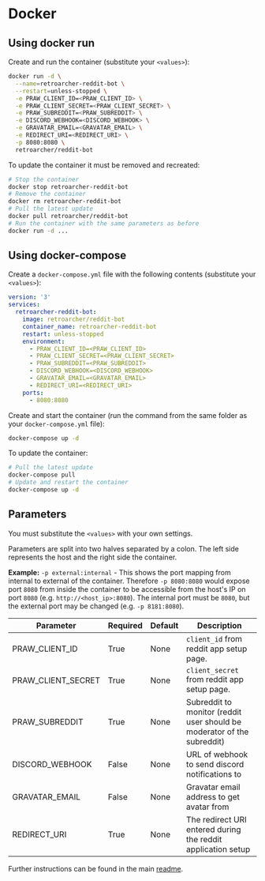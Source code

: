 # Docker

## Using docker run
Create and run the container (substitute your `<values>`):

```bash
docker run -d \
  --name=retroarcher-reddit-bot \
  --restart=unless-stopped \
  -e PRAW_CLIENT_ID=<PRAW_CLIENT_ID> \
  -e PRAW_CLIENT_SECRET=<PRAW_CLIENT_SECRET> \
  -e PRAW_SUBREDDIT=<PRAW_SUBREDDIT> \
  -e DISCORD_WEBHOOK=<DISCORD_WEBHOOK> \
  -e GRAVATAR_EMAIL=<GRAVATAR_EMAIL> \
  -e REDIRECT_URI=<REDIRECT_URI> \
  -p 8080:8080 \
  retroarcher/reddit-bot
```

To update the container it must be removed and recreated:

```bash
# Stop the container
docker stop retroarcher-reddit-bot
# Remove the container
docker rm retroarcher-reddit-bot
# Pull the latest update
docker pull retroarcher/reddit-bot
# Run the container with the same parameters as before
docker run -d ...
```

## Using docker-compose

Create a `docker-compose.yml` file with the following contents (substitute your `<values>`):

```yaml
version: '3'
services:
  retroarcher-reddit-bot:
    image: retroarcher/reddit-bot
    container_name: retroarcher-reddit-bot
    restart: unless-stopped
    environment:
      - PRAW_CLIENT_ID=<PRAW_CLIENT_ID>
      - PRAW_CLIENT_SECRET=<PRAW_CLIENT_SECRET>
      - PRAW_SUBREDDIT=<PRAW_SUBREDDIT>
      - DISCORD_WEBHOOK=<DISCORD_WEBHOOK>
      - GRAVATAR_EMAIL=<GRAVATAR_EMAIL>
      - REDIRECT_URI=<REDIRECT_URI>
    ports:
      - 8080:8080
```

Create and start the container (run the command from the same folder as your `docker-compose.yml` file):

```bash
docker-compose up -d
```

To update the container:
```bash
# Pull the latest update
docker-compose pull
# Update and restart the container
docker-compose up -d
```

## Parameters
You must substitute the `<values>` with your own settings.

Parameters are split into two halves separated by a colon. The left side represents the host and the right side the
container.

**Example:** `-p external:internal` - This shows the port mapping from internal to external of the container.
Therefore `-p 8080:8080` would expose port `8080` from inside the container to be accessible from the host's IP on port
`8080` (e.g. `http://<host_ip>:8080`). The internal port must be `8080`, but the external port may be changed
(e.g. `-p 8181:8080`).

| Parameter            | Required | Default | Description                                                              |
| -------------------- | -------- | ------- | ------------------------------------------------------------------------ |
| PRAW_CLIENT_ID       | True     | None    | `client_id` from reddit app setup page.                                  |
| PRAW_CLIENT_SECRET   | True     | None    | `client_secret` from reddit app setup page.                              |
| PRAW_SUBREDDIT       | True     | None    | Subreddit to monitor (reddit user should be moderator of the subreddit)  |
| DISCORD_WEBHOOK      | False    | None    | URL of webhook to send discord notifications to                          |
| GRAVATAR_EMAIL       | False    | None    | Gravatar email address to get avatar from                                |
| REDIRECT_URI         | True     | None    | The redirect URI entered during the reddit application setup             |

Further instructions can be found in the main [readme](https://github.com/RetroArcher/reddit-bot/blob/master/README.md).

